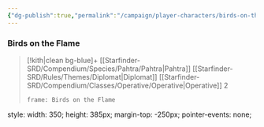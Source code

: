 ```yaml
---
{"dg-publish":true,"permalink":"/campaign/player-characters/birds-on-the-flame/birds/","dgPassFrontmatter":true}
---
```



### Birds on the Flame
>[!kith|clean bg-blue]+ [[Starfinder-SRD/Compendium/Species/Pahtra/Pahtra\|Pahtra]] [[Starfinder-SRD/Rules/Themes/Diplomat\|Diplomat]] [[Starfinder-SRD/Compendium/Classes/Operative/Operative\|Operative]] 2
>
> ```custom-frames
> frame: Birds on the Flame
 style: width: 350; height: 385px; margin-top: -250px; pointer-events: none;
> ```
